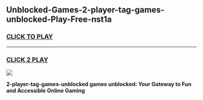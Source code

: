 
## Unblocked-Games-2-player-tag-games-unblocked-Play-Free-nst1a
<h3>
<a href="https://premium76.site?title=2-player-tag-games-unblocked&ref=17A">CLICK TO PLAY</a></h3>
<hr>

<h3>
<a href="https://premium76.site?title=2-player-tag-games-unblocked&ref=17A">CLICK 2 PLAY</a>
  
</h3>

<a href="https://premium76.site?title=2-player-tag-games-unblocked&ref=17A"><img src="https://clearcache.store/games.png"></a>


**2-player-tag-games-unblocked games unblocked: Your Gateway to Fun and Accessible Online Gaming**
